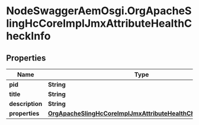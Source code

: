 # NodeSwaggerAemOsgi.OrgApacheSlingHcCoreImplJmxAttributeHealthCheckInfo

## Properties
Name | Type | Description | Notes
------------ | ------------- | ------------- | -------------
**pid** | **String** |  | [optional] 
**title** | **String** |  | [optional] 
**description** | **String** |  | [optional] 
**properties** | [**OrgApacheSlingHcCoreImplJmxAttributeHealthCheckProperties**](OrgApacheSlingHcCoreImplJmxAttributeHealthCheckProperties.md) |  | [optional] 


